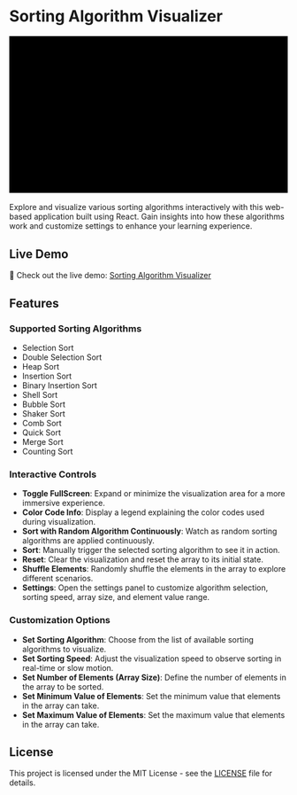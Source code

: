 # Sorting Algorithm Visualizer

![Sorting Algorithm Visualizer Screenshot](./screenshot.gif)

Explore and visualize various sorting algorithms interactively with this web-based application built using React. Gain insights into how these algorithms work and customize settings to enhance your learning experience.

## Live Demo

🚀 Check out the live demo: [Sorting Algorithm Visualizer](https://viz-sorting-algo.netlify.app/)

## Features

### Supported Sorting Algorithms

- Selection Sort
- Double Selection Sort
- Heap Sort
- Insertion Sort
- Binary Insertion Sort
- Shell Sort
- Bubble Sort
- Shaker Sort
- Comb Sort
- Quick Sort
- Merge Sort
- Counting Sort

### Interactive Controls

- **Toggle FullScreen**: Expand or minimize the visualization area for a more immersive experience.
- **Color Code Info**: Display a legend explaining the color codes used during visualization.
- **Sort with Random Algorithm Continuously**: Watch as random sorting algorithms are applied continuously.
- **Sort**: Manually trigger the selected sorting algorithm to see it in action.
- **Reset**: Clear the visualization and reset the array to its initial state.
- **Shuffle Elements**: Randomly shuffle the elements in the array to explore different scenarios.
- **Settings**: Open the settings panel to customize algorithm selection, sorting speed, array size, and element value range.

### Customization Options

- **Set Sorting Algorithm**: Choose from the list of available sorting algorithms to visualize.
- **Set Sorting Speed**: Adjust the visualization speed to observe sorting in real-time or slow motion.
- **Set Number of Elements (Array Size)**: Define the number of elements in the array to be sorted.
- **Set Minimum Value of Elements**: Set the minimum value that elements in the array can take.
- **Set Maximum Value of Elements**: Set the maximum value that elements in the array can take.

## License

This project is licensed under the MIT License - see the [LICENSE](LICENSE) file for details.
